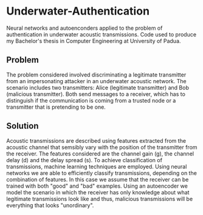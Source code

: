 # Underwater-Authentication
Neural networks and autoenconders applied to the problem of authentication in underwater acoustic transmissions.
Code used to produce my Bachelor's thesis in Computer Engineering at University of Padua.

## Problem
The problem considered involved discriminating a legitimate transmitter from an impersonating attacker in an underwater acoustic network.
The scenario includes two transmitters: Alice (legitimate transmitter) and Bob (malicious transmitter). Both send messages to a receiver, which has to distinguish if the communication is coming from a trusted node or a transmitter that is pretending to be one.

## Solution
Acoustic transmissions are described using features extracted from the acoustic channel that semsibly vary with the position of the transmitter from the receiver.
The features considered are the channel gain (g), the channel delay (d) and the delay spread (s).
To achieve classification of transmissions, machine learning techniques are employed. 
Using neural networks we are able to efficiently classify transmissions, depending on the combination of features. In this case we assume that the receiver can be trained with both "good" and "bad" examples.
Using an autoencoder we model the scenario in which the receiver has only knowledge about what legitimate transmissions look like and thus, malicious transmissions will be everything that looks "unordinary".


